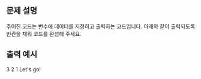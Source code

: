 ## 문제 설명
주어진 코드는 변수에 데이터를 저장하고 출력하는 코드입니다. 아래와 같이 출력되도록 빈칸을 채워 코드를 완성해 주세요.

## 출력 예시

3
2
1
Let's go!
